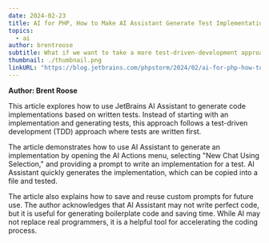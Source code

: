 ```yaml
---
date: 2024-02-23
title: AI for PHP, How to Make AI Assistant Generate Test Implementations
topics:
  - ai
author: brentroose
subtitle: What if we want to take a more test-driven-development approach, writing our tests first, and having AI Assistant generate an implementation for us?
thumbnail: ./thumbnail.png
linkURL: "https://blog.jetbrains.com/phpstorm/2024/02/ai-for-php-how-to-make-ai-assistant-generate-test-implementations/"
---
```


**Author: Brent Roose**

This article explores how to use JetBrains AI Assistant to generate code implementations based on written tests. Instead of starting with an implementation and generating tests, this approach follows a test-driven development (TDD) approach where tests are written first.

The article demonstrates how to use AI Assistant to generate an implementation by opening the AI Actions menu, selecting "New Chat Using Selection," and providing a prompt to write an implementation for a test. AI Assistant quickly generates the implementation, which can be copied into a file and tested.

The article also explains how to save and reuse custom prompts for future use. The author acknowledges that AI Assistant may not write perfect code, but it is useful for generating boilerplate code and saving time. While AI may not replace real programmers, it is a helpful tool for accelerating the coding process.
